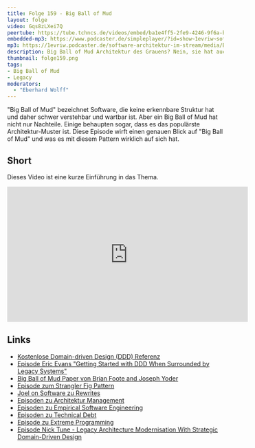 ```yaml
---
title: Folge 159 - Big Ball of Mud 
layout: folge
video: Gqs8zLXei7Q
peertube: https://tube.tchncs.de/videos/embed/ba1e4ff5-2fe9-4246-9f6a-b4ce25be2c9a
embedded-mp3: https://www.podcaster.de/simpleplayer/?id=show~1evriw~software-architektur-im-stream~pod-356f8f0c8161c162c999f31a72&v=1680273763
mp3: https://1evriw.podcaster.de/software-architektur-im-stream/media/Big_Ball_of_Mud.mp3
description: Big Ball of Mud Architektur des Grauens? Nein, sie hat auch Vorteile
thumbnail: folge159.png
tags:
- Big Ball of Mud
- Legacy
moderators:
  - "Eberhard Wolff"
---
```


"Big Ball of Mud" bezeichnet Software, die keine erkennbare Struktur
hat und daher schwer verstehbar und wartbar ist. Aber ein Big Ball of
Mud hat nicht nur Nachteile. Einige behaupten sogar, dass es das
populärste Architektur-Muster ist. Diese Episode wirft einen genauen
Blick auf "Big Ball of Mud" und was es mit diesem Pattern wirklich auf
sich hat.

## Short

Dieses Video ist eine kurze Einführung in das Thema.

<center>
<div class="embed-container"> <iframe width="560" height="315"
	src="https://www.youtube-nocookie.com/embed/awuFRhuZB38"
	frameborder="0" allow="accelerometer; autoplay; clipboard-write;
	encrypted-media; gyroscope; picture-in-picture fullscreen"
	></iframe>
</div>
</center>

## Links

* [Kostenlose Domain-driven Design (DDD) Referenz](https://ddd-referenz.de/)
* [Episode Eric Evans "Getting Started with DDD When Surrounded by Legacy Systems"](https://software-architektur.tv/2020/07/14/folge006.html)
* [Big Ball of Mud Paper von Brian Foote and Joseph Yoder](http://www.laputan.org/mud/)
* [Episode zum Strangler Fig Pattern](https://software-architektur.tv/2023/01/27/folge149.html)
* [Joel on Software zu Rewrites](https://www.joelonsoftware.com/2000/04/06/things-you-should-never-do-part-i/)
* [Episoden zu Architektur Management](https://software-architektur.tv/tags.html#Architecture%20Management)
* [Episoden zu Empirical Software Engineering](https://software-architektur.tv/tags.html#Empirical%20Software%20Engineering) 
* [Episoden zu Technical Debt](https://software-architektur.tv/tags.html#Technical%20Debt)
* [Episode zu Extreme Programming](https://software-architektur.tv/2023/01/20/folge148.html)
* [Episode Nick Tune - Legacy Architecture Modernisation With Strategic Domain-Driven Design](https://software-architektur.tv/2020/08/07/folge011.html)

